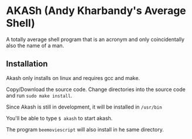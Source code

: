 AKASh (Andy Kharbandy's Average Shell)
======================================

A totally average shell program that is an acronym and only coincidentally also the name of a man.

## Installation

Akash only installs on linux and requires gcc and make.

Copy/Download the source code. Change directories into the source code and run `sudo make install`.

Since Akash is still in development, it will be installed in `/usr/bin`

You'll be able to type `$ akash` to start akash.

The program `beemoviescript` will also install in he same directory.
